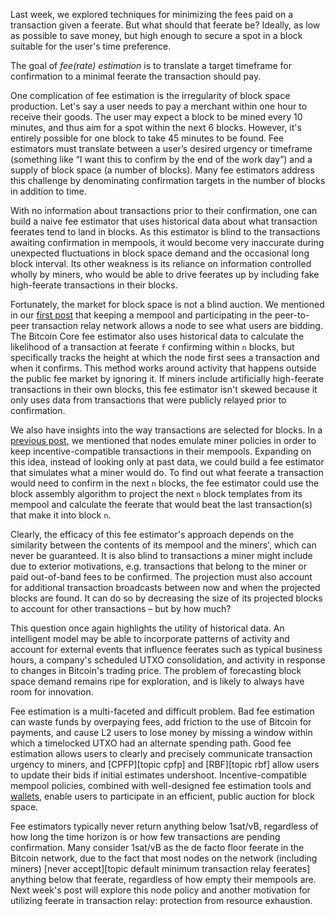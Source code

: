 Last week, we explored techniques for minimizing the fees paid on a
transaction given a feerate. But what should that feerate be? Ideally,
as low as possible to save money, but high enough to secure a spot in
a block suitable for the user's time preference.

The goal of _fee(rate) estimation_ is to translate a target timeframe for
confirmation to a minimal feerate the transaction should pay.

One complication of fee estimation is the irregularity of block space
production. Let's say a user needs to pay a merchant within one hour
to receive their goods. The user may expect a block to be mined every
10 minutes, and thus aim for a spot within the next 6 blocks. However,
it's entirely possible for one block to take 45 minutes to be found.
Fee estimators must translate between a user’s desired urgency or
timeframe (something like “I want this to confirm by the end of the
work day”) and a supply of block space (a number of blocks). Many fee
estimators address this challenge by denominating confirmation targets
in the number of blocks in addition to time.

With no information about transactions prior to their confirmation,
one can build a naive fee estimator that uses historical data about
what transaction feerates tend to land in blocks. As this estimator is
blind to the transactions awaiting confirmation in mempools, it would
become very inaccurate during unexpected fluctuations in block space demand
and the occasional long block interval. Its other weakness is its
reliance on information controlled wholly by miners, who would be able
to drive feerates up by including fake high-feerate transactions in
their blocks.

Fortunately, the market for block space is not a blind auction. We
mentioned in our [first post][policy01] that keeping a mempool and participating
in the peer-to-peer transaction relay network allows a node to see
what users are bidding. The Bitcoin Core fee estimator also uses
historical data to calculate the likelihood of a transaction at
feerate `f` confirming within `n` blocks, but specifically tracks the
height at which the node first sees a transaction and when it
confirms.  This method works around activity that happens outside the
public fee market by ignoring it. If miners include artificially
high-feerate transactions in their own blocks, this fee estimator
isn't skewed because it only uses data from transactions that were
publicly relayed prior to confirmation.

We also have insights into the way transactions are selected for blocks.
In a [previous post][policy02], we mentioned that nodes emulate miner
policies in order to keep incentive-compatible transactions in their
mempools. Expanding on this idea, instead of looking only at past
data, we could build a fee estimator that simulates what a miner would
do. To find out what feerate a transaction would need to confirm in
the next `n` blocks, the fee estimator could use the block assembly
algorithm to project the next  `n` block templates from its mempool
and calculate the feerate that would beat the last transaction(s) that
make it into block `n`.

Clearly, the efficacy of this fee estimator's approach depends
on the similarity between the contents of its mempool and the
miners', which can never be guaranteed. It is also blind to
transactions a miner might include due to exterior motivations, e.g.
transactions that belong to the miner or paid out-of-band fees to be
confirmed. The projection must also account for additional transaction
broadcasts between now and when the projected blocks are found. It can
do so by decreasing the size of its projected blocks to account for
other transactions – but by how much?

This question once again highlights the utility of historical data. An
intelligent model may be able to incorporate patterns of activity and
account for external events that influence feerates such as typical
business hours, a company's scheduled UTXO consolidation, and activity
in response to changes in Bitcoin's trading price. The problem of
forecasting block space demand remains ripe for exploration, and is
likely to always have room for innovation.

Fee estimation is a multi-faceted and difficult problem. Bad fee
estimation can waste funds by overpaying fees, add friction to the use
of Bitcoin for payments, and cause L2 users to lose money by missing a
window within which a timelocked UTXO had an alternate spending path.
Good fee estimation allows users to clearly and precisely communicate
transaction urgency to miners, and [CPFP][topic cpfp] and [RBF][topic rbf] allow users to update
their bids if initial estimates undershoot. Incentive-compatible
mempool policies, combined with well-designed fee estimation tools and [wallets][policy03],
enable users to participate in an efficient, public auction for block
space.

Fee estimators typically never return anything below 1sat/vB,
regardless of how long the time horizon is or how few transactions are
pending confirmation. Many consider 1sat/vB as the de facto floor
feerate in the Bitcoin network, due to the fact that most nodes on the
network (including miners) [never accept][topic default minimum transaction relay feerates] anything below that feerate,
regardless of how empty their mempools are. Next week's post will
explore this node policy and another motivation for utilizing feerate
in transaction relay: protection from resource exhaustion.

[policy01]: /en/newsletters/2023/05/17/#waiting-for-confirmation-1-why-do-we-have-a-mempool
[policy02]: /en/newsletters/2023/05/24/#waiting-for-confirmation-2-incentives
[policy03]: /en/newsletters/2023/05/31/#waiting-for-confirmation-3-bidding-for-block-space
